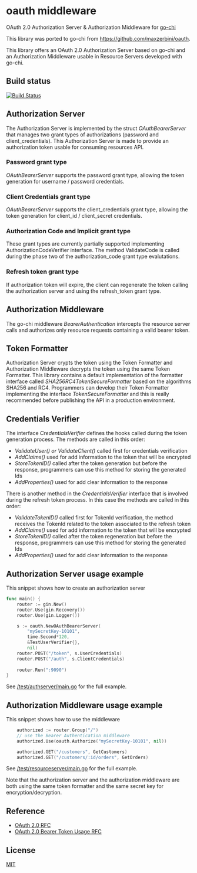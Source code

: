 # oauth middleware
OAuth 2.0 Authorization Server &amp; Authorization Middleware for [go-chi](https://github.com/go-chi/chi)

This library was ported to go-chi from https://github.com/maxzerbini/oauth.

This library offers an OAuth 2.0 Authorization Server based on go-chi and an Authorization Middleware usable in Resource Servers developed with go-chi.


## Build status
[![Build Status](https://app.travis-ci.com/jeffreydwalter/oauth.svg?branch=master)](https://app.travis-ci.com/github/jeffreydwalter/oauth)

## Authorization Server
The Authorization Server is implemented by the struct _OAuthBearerServer_ that manages two grant types of authorizations (password and client_credentials). 
This Authorization Server is made to provide an authorization token usable for consuming resources API. 

### Password grant type
_OAuthBearerServer_ supports the password grant type, allowing the token generation for username / password credentials.

### Client Credentials grant type
_OAuthBearerServer_ supports the client_credentials grant type, allowing the token generation for client_id / client_secret credentials.

### Authorization Code and Implicit grant type
These grant types are currently partially supported implementing AuthorizationCodeVerifier interface. The method ValidateCode is called during the phase two of the authorization_code grant type evalutations.

### Refresh token grant type
If authorization token will expire, the client can regenerate the token calling the authorization server and using the refresh_token grant type.

## Authorization Middleware 
The go-chi middleware _BearerAuthentication_ intercepts the resource server calls and authorizes only resource requests containing a valid bearer token.

## Token Formatter
Authorization Server crypts the token using the Token Formatter and Authorization Middleware decrypts the token using the same Token Formatter.
This library contains a default implementation of the formatter interface called _SHA256RC4TokenSecureFormatter_ based on the algorithms SHA256 and RC4.
Programmers can develop their Token Formatter implementing the interface _TokenSecureFormatter_ and this is really recommended before publishing the API in a production environment. 

## Credentials Verifier
The interface _CredentialsVerifier_ defines the hooks called during the token generation process.
The methods are called in this order:
- _ValidateUser() or ValidateClient()_ called first for credentials verification
- _AddClaims()_ used for add information to the token that will be encrypted
- _StoreTokenID()_ called after the token generation but before the response, programmers can use this method for storing the generated Ids
- _AddProperties()_ used for add clear information to the response

There is another method in the _CredentialsVerifier_ interface that is involved during the refresh token process. 
In this case the methods are called in this order:
- _ValidateTokenID()_ called first for TokenId verification, the method receives the TokenId related to the token associated to the refresh token
- _AddClaims()_ used for add information to the token that will be encrypted
- _StoreTokenID()_ called after the token regeneration but before the response, programmers can use this method for storing the generated Ids
- _AddProperties()_ used for add clear information to the response

## Authorization Server usage example
This snippet shows how to create an authorization server
```Go
func main() {
	router := gin.New()
	router.Use(gin.Recovery())
	router.Use(gin.Logger())

    s := oauth.NewOAuthBearerServer(
		"mySecretKey-10101",
		time.Second*120,
		&TestUserVerifier{},
		nil)
	router.POST("/token", s.UserCredentials)
	router.POST("/auth", s.ClientCredentials)
	
	router.Run(":9090")
}
```
See [/test/authserver/main.go](https://github.com/jeffreydwalter/oauth/blob/master/test/authserver/main.go) for the full example.

## Authorization Middleware usage example
This snippet shows how to use the middleware
```Go
    authorized := router.Group("/")
	// use the Bearer Authentication middleware
	authorized.Use(oauth.Authorize("mySecretKey-10101", nil))

	authorized.GET("/customers", GetCustomers)
	authorized.GET("/customers/:id/orders", GetOrders)
```
See [/test/resourceserver/main.go](https://github.com/jeffreydwalter/oauth/blob/master/test/resourceserver/main.go) for the full example.

Note that the authorization server and the authorization middleware are both using the same token formatter and the same secret key for encryption/decryption.

## Reference
- [OAuth 2.0 RFC](https://tools.ietf.org/html/rfc6749)
- [OAuth 2.0 Bearer Token Usage RFC](https://tools.ietf.org/html/rfc6750)

## License
[MIT](https://github.com/jeffreydwalter/oauth/blob/master/LICENSE)
